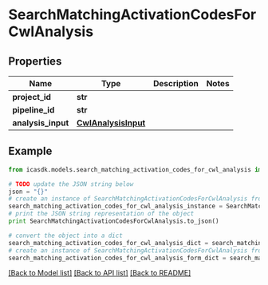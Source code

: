 # SearchMatchingActivationCodesForCwlAnalysis


## Properties
Name | Type | Description | Notes
------------ | ------------- | ------------- | -------------
**project_id** | **str** |  | 
**pipeline_id** | **str** |  | 
**analysis_input** | [**CwlAnalysisInput**](CwlAnalysisInput.md) |  | 

## Example

```python
from icasdk.models.search_matching_activation_codes_for_cwl_analysis import SearchMatchingActivationCodesForCwlAnalysis

# TODO update the JSON string below
json = "{}"
# create an instance of SearchMatchingActivationCodesForCwlAnalysis from a JSON string
search_matching_activation_codes_for_cwl_analysis_instance = SearchMatchingActivationCodesForCwlAnalysis.from_json(json)
# print the JSON string representation of the object
print SearchMatchingActivationCodesForCwlAnalysis.to_json()

# convert the object into a dict
search_matching_activation_codes_for_cwl_analysis_dict = search_matching_activation_codes_for_cwl_analysis_instance.to_dict()
# create an instance of SearchMatchingActivationCodesForCwlAnalysis from a dict
search_matching_activation_codes_for_cwl_analysis_form_dict = search_matching_activation_codes_for_cwl_analysis.from_dict(search_matching_activation_codes_for_cwl_analysis_dict)
```
[[Back to Model list]](../README.md#documentation-for-models) [[Back to API list]](../README.md#documentation-for-api-endpoints) [[Back to README]](../README.md)


